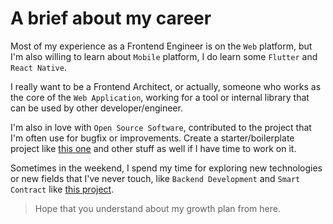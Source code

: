 # A brief about my career

Most of my experience as a Frontend Engineer is on the `Web` platform, but I'm also willing to learn about `Mobile` platform, I do learn some `Flutter` and `React Native`.

I really want to be a Frontend Architect, or actually, someone who works as the core of the `Web Application`, working for a tool or internal library that can be used by other developer/engineer.

I'm also in love with `Open Source Software`, contributed to the project that I'm often use for bugfix or improvements. Create a starter/boilerplate project like [this one](https://github.com/ashalfarhan/gridsome-starter-chakra-ui) and other stuff as well if I have time to work on it.

Sometimes in the weekend, I spend my time for exploring new technologies or new fields that I've never touch, like `Backend Development` and `Smart Contract` like [this project](https://github.com/ashalfarhan/learn-eth).

> Hope that you understand about my growth plan from here.
